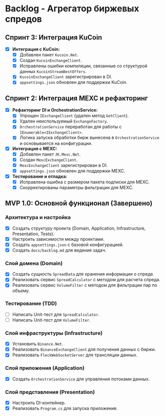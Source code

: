 # Backlog - Агрегатор биржевых спредов

## Спринт 3: Интеграция KuCoin
- [x] **Интеграция с KuCoin:**
    - [x] Добавлен пакет `Kucoin.Net`.
    - [x] Создан `KucoinExchangeClient`.
    - [x] Исправлены ошибки компиляции, связанные со структурой данных `KucoinStreamBestOffers`.
    - [x] `KucoinExchangeClient` зарегистрирован в DI.
    - [x] `appsettings.json` обновлен для поддержки KuCoin.

## Спринт 2: Интеграция MEXC и рефакторинг
- [x] **Рефакторинг DI и OrchestrationService:**
    - [x] Упрощен `IExchangeClient` (удален метод `GetClient`).
    - [x] Удален неиспользуемый `ExchangeFactory`.
    - [x] `OrchestrationService` переработан для работы с `IEnumerable<IExchangeClient>`.
    - [x] Логика запуска обработки бирж вынесена в `OrchestrationService` и основывается на конфигурации.
- [x] **Интеграция с MEXC:**
    - [x] Добавлен пакет `JK.Mexc.Net`.
    - [x] Создан `MexcExchangeClient`.
    - [x] `MexcExchangeClient` зарегистрирован в DI.
    - [x] `appsettings.json` обновлен для поддержки MEXC.
- [x] **Тестирование и отладка:**
    - [x] Исправлена ошибка с размером пакета подписки для MEXC.
    - [x] Скорректированы параметры фильтрации для MEXC.

## MVP 1.0: Основной функционал (Завершено)

### Архитектура и настройка
- [x] Создать структуру проекта (Domain, Application, Infrastructure, Presentation, Tests).
- [x] Настроить зависимости между проектами.
- [x] Создать `appsettings.json` с базовой конфигурацией.
- [x] Создать `docs/backlog.md` для ведения задач.

### Слой домена (Domain)
- [x] Создать сущность `SpreadData` для хранения информации о спреде.
- [x] Реализовать сервис `SpreadCalculator` с методом для расчета спреда.
- [x] Реализовать сервис `VolumeFilter` с методом для фильтрации пар по объему.

### Тестирование (TDD)
- [ ] Написать Unit-тест для `SpreadCalculator`.
- [ ] Написать Unit-тест для `VolumeFilter`.

### Слой инфраструктуры (Infrastructure)
- [x] Установить `Binance.Net`.
- [x] Реализовать `BinanceExchangeClient` для получения данных с биржи.
- [x] Реализовать `FleckWebSocketServer` для трансляции данных.

### Слой приложения (Application)
- [x] Создать `OrchestrationService` для управления потоками данных.

### Слой представления (Presentation)
- [x] Настроить DI-контейнер.
- [x] Реализовать `Program.cs` для запуска приложения.